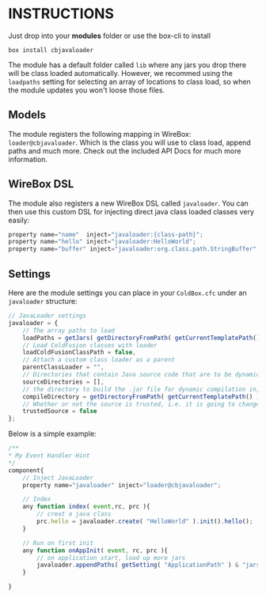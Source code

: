 INSTRUCTIONS
============

Just drop into your **modules** folder or use the box-cli to install

`box install cbjavaloader`

The module has a default folder called `lib` where any jars you drop there will be class loaded automatically.  However, we recommed using the `loadpaths` setting for selecting an array of locations to class load, so when the module updates you won't loose those files.

## Models
The module registers the following mapping in WireBox: `loader@cbjavaloader`. Which is the class you will use to class load, append paths and much more.  Check out the included API Docs for much more information.

## WireBox DSL
The module also registers a new WireBox DSL called `javaloader`.  You can then use this custom DSL for injecting direct java class loaded classes very easily:

```js
property name="name"  inject="javaloader:{class-path}";
property name="hello" inject="javaloader:HelloWorld";
property name="buffer" inject="javaloader:org.class.path.StringBuffer";
```

## Settings
Here are the module settings you can place in your `ColdBox.cfc` under an `javaloader` structure:

```js
// JavaLoader settings
javaloader = {
	// The array paths to load
	loadPaths = getJars( getDirectoryFromPath( getCurrentTemplatePath() ) & "lib" ),
	// Load ColdFusion classes with loader
	loadColdFusionClassPath = false,
	// Attach a custom class loader as a parent
	parentClassLoader = "",
	// Directories that contain Java source code that are to be dynamically compiled
	sourceDirectories = [],
	// the directory to build the .jar file for dynamic compilation in, defaults to ./tmp
	compileDirectory = getDirectoryFromPath( getCurrentTemplatePath() ) & "model/javaloader/tmp",
	// Whether or not the source is trusted, i.e. it is going to change? Defaults to false, so changes will be recompiled and loaded
	trustedSource = false
};
```


Below is a simple example:

```js
/**
* My Event Handler Hint
*/
component{
	// Inject JavaLoader
	property name="javaloader" inject="loader@cbjavaloader";

	// Index
	any function index( event,rc, prc ){
		// creat a java class
		prc.hello = javaloader.create( "HelloWorld" ).init().hello();
	}

	// Run on first init
	any function onAppInit( event, rc, prc ){
		// on application start, load up more jars
		javaloader.appendPaths( getSetting( "ApplicationPath" ) & "jars" );
	}

}
```